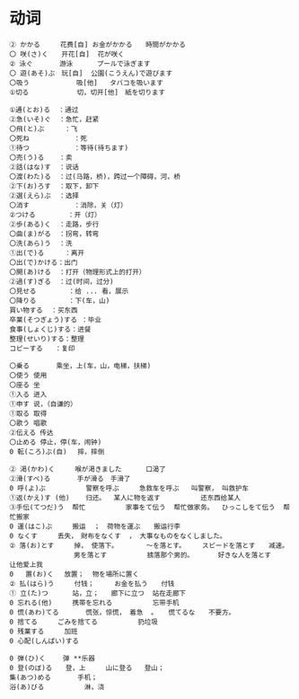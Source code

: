 # 动词
    
    ② かかる　　　花费[自] お金がかかる　　時間がかかる
    〇 咲(さ)く　　开花[自]  花が咲く
    ② 泳ぐ　　　　游泳      プールで泳ぎます
    〇 遊(あそ)ぶ　玩[自]  公園(こうえん)で遊びます
    〇吸う 　         吸[他]   タバコを吸います
    ①切る            切，切开[他]　紙を切ります

    ①通(とお)る  ：通过
    ②急(いそ)ぐ  ：急忙，赶紧
    〇飛(と)ぶ     ：飞
    〇死ね           ：死
    ①待つ           ：等待(待ちます)
    〇売(う)る　  ：卖
    ②話(はな)す  ：说话
    〇渡(わた)る  ：过(马路，桥)，跨过一个障碍，河，桥
    ②下(お)ろす  ：取下，卸下
    ②選(えら)ぶ  ：选择
    〇消す           ：消除，关（灯）
    ②つける        ：开（灯）
    ②歩(ある)く  ：走路，步行
    〇曲(ま)がる  ：拐弯，转弯
    〇洗(あら)う  ：洗
    ①出(で)る     ：离开
    〇出(で)かける：出门
    〇開(あ)ける  ：打开（物理形式上的打开）
    ②過(す)ぎる  ：过(时间，过分)
    〇見せる        ：给 ... 看，展示
    〇降りる        ：下(车，山)
    買い物する  ：买东西
    卒業(そつぎょう)する ：毕业
    食事(しょくじ)する：进餐
    整理(せいり)する：整理
    コピーする   ：复印

    〇乗る　　　　乘坐，上(车，山，电梯，扶梯)
    〇使う 使用
    〇座る 坐
    ①入る 进入
    ①申す 说，（自谦的）
    ①取る 取得
    〇歌う 唱歌
    ②伝える 传达
    〇止める 停止，停(车，闹钟)
    0 転(ころ)ぶ(自)　 摔，摔倒

    ② 渇(かわ)く     喉が渇きました      口渴了
    ②滑(すべ)る　     手が滑る　手滑了
    0 呼(よ)ぶ          警察を呼ぶ     急救车を呼ぶ   叫警察， 叫救护车
    ①返(かえ)す (他)    归还。  某人に物を返す          还东西给某人
    ③手伝(てつだ)う  帮忙          家事をて伝う  帮忙做家务。  ひっこしをて伝う  帮忙搬家
    0 運(はこ)ぶ     搬运  ；　荷物を運ぶ　　搬运行李
    0 なくす     丢失，　財布をなくす  ， 大事なものをなくしました。
    ② 落(お)とす     掉， 使落下。       ～を落とす。　　　スビードを落とす　　减速。
                    男を落とす          掳落那个男的。      好きな人を落とす　　    让他爱上我
    0   置(お)く　 放置；  物を場所に置く
    ② 払(はら)う     付钱；     お金を払う　　付钱
    ① 立(た)つ      站，立；   廊下に立つ  站在走廊下
    0 忘れる(他)     携帯を忘れる          忘带手机
    0 慌(あわ)てる　     慌张，惊慌， 着急  。 　慌てるな　　不要方。
    0 捨てる     ごみを捨てる          扔垃圾
    0 残業する     加班
    0 心配(しんぱい)する

    0 弾(ひ)く　　 弹 **乐器 
    0 登(のぼ)る　　登，上     山に登る   登山；
    集(あつ)める　　　　手机；
    浴(あ)びる          淋，浇